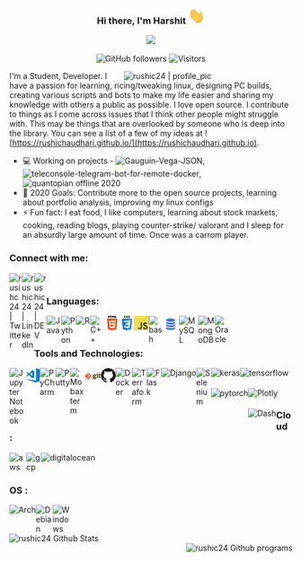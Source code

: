 
<div align="center">

### Hi there, I'm Harshit <img src="https://raw.githubusercontent.com/ABSphreak/ABSphreak/master/gifs/Hi.gif" width="30px">
</div>

<div align="center">
<img src="https://user-images.githubusercontent.com/53929994/97773333-21382680-1b25-11eb-8de9-eba964792cd8.gif" >
  
![GitHub followers](https://img.shields.io/github/followers/rushic24?color=velvet&style=flat-square)
![Visitors](https://visitor-badge.laobi.icu/badge?page_id=rushic24.vistorsBadge)
  
 </div>



I'm a Student, Developer. <img align="right" alt="rushic24 | profile_pic" width="300px" src="https://user-images.githubusercontent.com/53929994/97773105-75daa200-1b23-11eb-8e27-2ee45ae52558.PNG" /> I have a passion for learning, ricing/tweaking linux, designing PC builds, creating various scripts and bots to make my life easier and sharing my knowledge with others a public as possible. I love open source. I contribute to things as I come across issues that I think other people might struggle with. This may be things that are overlooked by someone who is deep into the library. You can see a list of a few of my ideas at ![https://rushichaudhari.github.io/](https://rushichaudhari.github.io). 

- 💻 Working on projects - ![Gauguin-Vega-JSON](https://github.com/NEU-AI-Skunkworks/Gauguin-Vega-JSON), ![teleconsole-telegram-bot-for-remote-docker](https://github.com/rushic24/teleconsole-telegram-bot-for-remote-docker), ![quantopian offline 2020](https://github.com/rushic24/quantopian-offline-2020)
- 🥅 2020 Goals: Contribute more to the open source projects, learning about portfolio analysis, improving my linux configs
- ⚡ Fun fact: I eat food, I like computers, learning about stock markets, cooking, reading blogs, playing counter-strike/ valorant and I sleep for an absurdly large amount of time. Once was a carrom player.

### Connect with me:

[<img align="left" alt="rusihc24 | Twitter" width="22px" src="https://cdn.jsdelivr.net/npm/simple-icons@v3/icons/twitter.svg" />][twitter]
[<img align="left" alt="rushic24 | LinkedIn" width="22px" src="https://cdn.jsdelivr.net/npm/simple-icons@v3/icons/linkedin.svg" />][linkedin]
[<img align="left" alt="rushic24 | DEV" width="22px" src="https://user-images.githubusercontent.com/43825167/94376726-67dfce80-00ea-11eb-84c4-4a0c1496cec9.png" />][DEV]

<br />

### Languages:

<img align="left" alt="Java" width="26px" src="https://www.vectorlogo.zone/logos/java/java-vertical.svg" />
<img align="left" alt="Python" width="26px" src="https://user-images.githubusercontent.com/43825167/89091381-5347ba00-d377-11ea-907e-6146d04b5323.png" />
<img align="left" alt="R" width="26px" src="https://www.r-project.org/Rlogo.png" />
<img align="left" alt="C++" width="26px" src="https://upload.wikimedia.org/wikipedia/commons/thumb/1/18/ISO_C%2B%2B_Logo.svg/306px-ISO_C%2B%2B_Logo.svg.png" />
<img align="left" alt="HTML5" width="26px" src="https://raw.githubusercontent.com/github/explore/80688e429a7d4ef2fca1e82350fe8e3517d3494d/topics/html/html.png" />
<img align="left" alt="CSS3" width="26px" src="https://raw.githubusercontent.com/github/explore/80688e429a7d4ef2fca1e82350fe8e3517d3494d/topics/css/css.png" />
<img align="left" alt="JavaScript" width="26px" src="https://raw.githubusercontent.com/github/explore/80688e429a7d4ef2fca1e82350fe8e3517d3494d/topics/javascript/javascript.png" />
<img align="left" alt="bash" width="24px" src="https://user-images.githubusercontent.com/43825167/89130164-bd27a700-d4d0-11ea-8a6f-964c8f1f71d5.png" />
<img align="left" alt="SQL" width="30px" src="https://raw.githubusercontent.com/github/explore/80688e429a7d4ef2fca1e82350fe8e3517d3494d/topics/sql/sql.png" />
<img align="left" alt="MySQL" width="34px" src="https://user-images.githubusercontent.com/43825167/89093531-551a7900-d389-11ea-91b5-4ff49f8051dd.png" />
<img align="left" alt="MongoDB" width="30px" src="https://user-images.githubusercontent.com/43825167/89093488-fa811d00-d388-11ea-921f-50ec6661c4c2.png" />
<img align="left" alt="Oracle" width="26px" src="https://user-images.githubusercontent.com/43825167/89093552-8b57f880-d389-11ea-9a70-5d9384ec5da2.png" />

<br />
<br />


### Tools and Technologies:
<img align="left" alt="Jupyter Notebook" width="28px" src="https://user-images.githubusercontent.com/43825167/89091464-fe587380-d377-11ea-9c3b-f4487dd34bdb.png" />
<img align="left" alt="Visual Studio Code" width="26px" src="https://raw.githubusercontent.com/github/explore/80688e429a7d4ef2fca1e82350fe8e3517d3494d/topics/visual-studio-code/visual-studio-code.png" />
<img align="left" alt="PyCharm" width="28px" src="https://user-images.githubusercontent.com/43825167/89129815-805ab080-d4ce-11ea-8a5e-a359a4c64195.png" />
<img align="left" alt="Putty" width="26px" src="https://user-images.githubusercontent.com/43825167/89130236-2c050000-d4d1-11ea-852e-d7609a9f681b.png" />
<img align="left" alt="Mobaxterm" width="26px" src="https://user-images.githubusercontent.com/43825167/89130255-5fe02580-d4d1-11ea-99ff-022114c4fe55.png" />
<img align="left" alt="Git" width="29px" src="https://raw.githubusercontent.com/github/explore/80688e429a7d4ef2fca1e82350fe8e3517d3494d/topics/git/git.png" />
<img align="left" alt="GitHub" width="26px" src="https://raw.githubusercontent.com/github/explore/78df643247d429f6cc873026c0622819ad797942/topics/github/github.png" />
<img align="left" alt="Docker" width="29px" src="https://user-images.githubusercontent.com/43825167/89092545-d0c3f800-d380-11ea-8b66-e806db30d83d.png" />
<img align="left" alt="Terraform" width="26px" src="https://user-images.githubusercontent.com/43825167/89093765-40d77b80-d38b-11ea-83b9-342ec21617da.png" />
<img align="left" alt="Flask" width="26px" src="https://user-images.githubusercontent.com/43825167/89093879-0f12e480-d38c-11ea-91f2-cb4b76268827.png" />
<img align="left" alt="Django" height="36px" src="https://www.vectorlogo.zone/logos/djangoproject/djangoproject-ar21.svg" />
<img align="left" alt="Selenium" width="26px" src="https://camo.githubusercontent.com/17ac5b754e8518fa28c3653ed98deeba4b0e41e9/68747470733a2f2f63646e2e7261776769742e636f6d2f636c61726976652f636c612d73656c656e69756d2d706c7567696e2f6d61737465722f7075626c69632f69636f6e2f73656c656e69756d2e7376673f73616e6974697a653d74727565" />
<img align="left" alt="keras" height="26px" src="https://github.com/valohai/ml-logos/blob/master/keras-text.svg" />
<img align="left" alt="tensorflow" height="36px" src="https://www.vectorlogo.zone/logos/tensorflow/tensorflow-ar21.svg" />
<img align="left" alt="pytorch" height="40px" src="https://www.vectorlogo.zone/logos/pytorch/pytorch-ar21.svg" />
<img align="left" alt="Plotly" height="36px" src="https://dash.plotly.com/assets/images/logo-plotly.png" />
<img align="left" alt="Dash" height="30px" src="https://cdn.rawgit.com/plotly/dash-docs/b1178b4e/images/dash-logo-stripe.svg" />
<br />
<br />
<br />

### Cloud :
<img align="left" alt="aws" width="30px" src="https://user-images.githubusercontent.com/43825167/89129745-c19e9080-d4cd-11ea-8ced-53520586e6fb.png" />
<img align="left" alt="gcp" width="26px" src="https://user-images.githubusercontent.com/43825167/89129758-e09d2280-d4cd-11ea-981f-7b1f4241ad06.png" />
<img align="left" alt="digitalocean" height="29px" src="https://upload.wikimedia.org/wikipedia/commons/thumb/f/ff/DigitalOcean_logo.svg/1024px-DigitalOcean_logo.svg.png" />
<br />
<br />

### OS :
<img align="left" alt="Arch" height="30px" src="https://www.archlinux.org/static/logos/archlinux-logo-dark-90dpi.ebdee92a15b3.png" />
<img align="left" alt="Debian" width="30px" src="https://www.debian.org/logos/openlogo-nd-75.jpg" />
<img align="left" alt="Windows" width="30px" src="https://cdn0.iconfinder.com/data/icons/flat-round-system/512/microsoft_windows-512.png" />

<br />
<br />
<img width="440px" align="left" alt="rushic24 Github Stats" src="https://github-readme-stats.vercel.app/api?username=rushic24&show_icons=true&hide_border=true" />

<img align="right" alt="rushic24 Github programs" src="https://github-readme-stats.vercel.app/api/top-langs/?username=rushic24&layout=compact&count_private=true" />


[twitter]: https://twitter.com/prabhus165
[instagram]: https://instagram.com/prabhs_silver
[linkedin]: https://linkedin.com/in/prabhu-subramanian
[DEV]: https://dev.to/prabhusub
